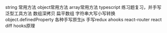 string 常用方法 object常用方法 array常用方法
typescript 练习题复习，并手写泛型工具方法
数组深拷贝 扁平数组  字符串大写小写转换 object.definedProperty 各种手写原生js
手写redux ahooks react-router react 
diff hooks原理

